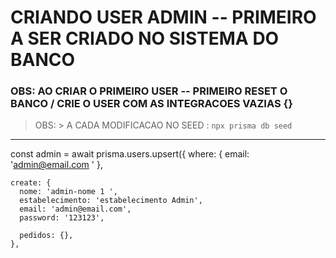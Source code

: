 # CRIANDO USER ADMIN -- PRIMEIRO A SER CRIADO NO SISTEMA DO BANCO

### OBS: AO CRIAR O PRIMEIRO USER -- PRIMEIRO RESET O BANCO / CRIE O USER COM AS INTEGRACOES VAZIAS {}

> OBS: > A CADA MODIFICACAO NO SEED :
> `npx prisma db seed `

---

const admin = await prisma.users.upsert({
where: { email: 'admin@email.com ' },

    create: {
      nome: 'admin-nome 1 ',
      estabelecimento: 'estabelecimento Admin',
      email: 'admin@email.com',
      password: '123123',

      pedidos: {},
    },
